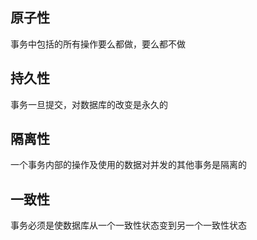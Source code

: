 ## 原子性
事务中包括的所有操作要么都做，要么都不做

## 持久性
事务一旦提交，对数据库的改变是永久的

## 隔离性
一个事务内部的操作及使用的数据对并发的其他事务是隔离的

## 一致性
事务必须是使数据库从一个一致性状态变到另一个一致性状态

